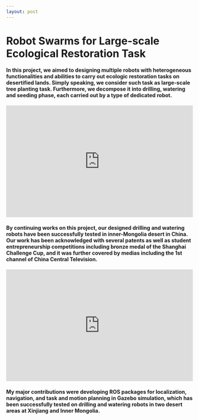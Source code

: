 ```yaml
---
layout: post
---
```


# Robot Swarms for Large-scale Ecological Restoration Task

#### In this project, we aimed to designing multiple robots with heterogeneous functionalities and abilities to carry out ecologic restoration tasks on desertified lands. Simply speaking, we consider such task as large-scale tree planting task. Furthermore, we decompose it into drilling, watering and seeding phase, each carried out by a type of dedicated robot.

<div style="padding:60% 0 0 0;position:relative;"><iframe src="https://player.vimeo.com/video/758268306?h=e14c430890&title=0&byline=0&portrait=0&speed=0&badge=0&autopause=0&player_id=0&app_id=58479/embed" allow="autoplay; fullscreen; picture-in-picture" allowfullscreen frameborder="0" style="position:absolute;top:0;left:0;width:100%;height:100%;"></iframe></div>

#### By continuing works on this project, our designed drilling and watering robots have been successfully tested in inner-Mongolia desert in China. Our work has been acknowledged with several patents as well as student entrepreneurship competitions including bronze medal of the Shanghai Challenge Cup, and it was further covered by medias including the 1st channel of China Central Television.

<div style="padding:60% 0 0 0;position:relative;"><iframe src="https://player.vimeo.com/video/758268137?h=04c5050939&amp;badge=0&amp;autopause=0&amp;player_id=0&amp;app_id=58479" frameborder="0" allow="autoplay; fullscreen; picture-in-picture" allowfullscreen style="position:absolute;top:0;left:0;width:100%;height:100%;" title="watering robot"></iframe></div><script src="https://player.vimeo.com/api/player.js"></script>

#### My major contributions were developing ROS packages for localization, navigation, and task and motion planning in Gazebo simulation, which has been successfully tested on drilling and watering robots in two desert areas at Xinjiang and Inner Mongolia.